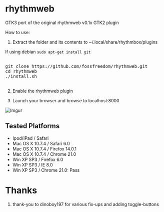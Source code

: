 rhythmweb
=========

GTK3 port of the original rhythmweb v0.1x GTK2 plugin

How to use:

1. Extract the folder and its contents to ~/.local/share/rhythmbox/plugins

If using debian `sudo apt-get install git`

<pre>

git clone https://github.com/fossfreedom/rhythmweb.git
cd rhythmweb
./install.sh

</pre>

2. Enable the rhythmweb plugin

3. Launch your browser and browse to localhost:8000

![Imgur](http://i.imgur.com/2GiNZ.png)

Tested Platforms
----------------

 - Ipod/IPad / Safari
 - Mac OS X 10.7.4 / Safari 6.0
 - Mac OS X 10.7.4 / Firefox 14.0.1
 - Mac OS X 10.7.4 / Chrome 21.0
 - Win XP SP3 / Firefox 6.0
 - Win XP SP3 / IE 8.0
 - Win XP SP3 / Chrome 21.0: Pass

Thanks
======

1. thank-you to dinoboy197 for various fix-ups and adding toggle-buttons 
